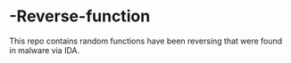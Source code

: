 # -Reverse-function
This repo contains random functions have been reversing that were found in malware via IDA.
